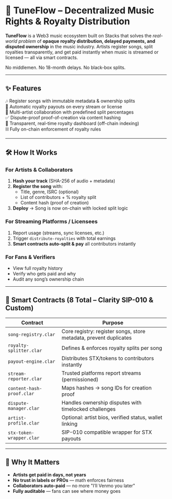# 🎵 TuneFlow – Decentralized Music Rights & Royalty Distribution

**TuneFlow** is a Web3 music ecosystem built on Stacks that solves the *real-world problem* of **opaque royalty distribution, delayed payments, and disputed ownership** in the music industry. Artists register songs, split royalties transparently, and get paid instantly when music is streamed or licensed — all via smart contracts.

No middlemen. No 18-month delays. No black-box splits.

---

## ✨ Features

🎶 Register songs with immutable metadata & ownership splits  
💸 Automatic royalty payouts on every stream or license  
🤝 Multi-artist collaboration with predefined split percentages  
✅ Dispute-proof proof-of-creation via content hashing  
🔄 Transparent, real-time royalty dashboard (off-chain indexing)  
⛓ Fully on-chain enforcement of royalty rules  

---

## 🛠 How It Works

### For Artists & Collaborators
1. **Hash your track** (SHA-256 of audio + metadata)
2. **Register the song** with:
   - Title, genre, ISRC (optional)
   - List of contributors + % royalty split
   - Content hash (proof of creation)
3. **Deploy** → Song is now on-chain with locked split logic

### For Streaming Platforms / Licensees
1. Report usage (streams, sync licenses, etc.)
2. Trigger `distribute-royalties` with total earnings
3. **Smart contracts auto-split & pay** all contributors instantly

### For Fans & Verifiers
- View full royalty history
- Verify who gets paid and why
- Audit any song’s ownership chain

---

## 🔐 Smart Contracts (8 Total – Clarity SIP-010 & Custom)

| Contract | Purpose |
|--------|-------|
| `song-registry.clar` | Core registry: register songs, store metadata, prevent duplicates |
| `royalty-splitter.clar` | Defines & enforces royalty splits per song |
| `payout-engine.clar` | Distributes STX/tokens to contributors instantly |
| `stream-reporter.clar` | Trusted platforms report streams (permissioned) |
| `content-hash-proof.clar` | Maps hashes → song IDs for creation proof |
| `dispute-manager.clar` | Handles ownership disputes with timelocked challenges |
| `artist-profile.clar` | Optional: artist bios, verified status, wallet linking |
| `stx-token-wrapper.clar` | SIP-010 compatible wrapper for STX payouts |

---

## 🚀 Why It Matters

- **Artists get paid in days, not years**  
- **No trust in labels or PROs** — math enforces fairness  
- **Collaborators auto-paid** — no more "I’ll Venmo you later"  
- **Fully auditable** — fans can see where money goes  

